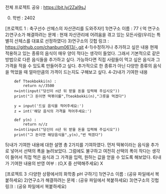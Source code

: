 전체 프로젝트 공유 : https://bit.ly/2ZaI9sJ

0. 학번 : 2402

[프로젝트 1 : 축구선수 산체스의 자산관리를 도와주자!]
1)연구소 이름 : 77ㅓ억 연구소
2)연구소가 해결하려는 문제 : 현재 자산관리에 어려움을 겪고 있는 모든사람(우리는 특별히 산체스를 대표로 선정하였다)
3)연구소의 깃헙 링크 : https://github.com/chanbum0613/-.git
4-1)수정하거나 추가하고 싶은 내용
현재 적용하고 있는 종류의 음식이 매우 양이 적다는 생각이 들었다. 그래서 기본적으로 같은 방법으로 다른 음식들을 추가하고 싶다. 
가능하다면 직접 사람들이 먹고 싶은 음식과 그 가격을 적을 수 있도록 만들어주고 싶다. 추가적으로 한 종류가 아닌 다양한 종류의 음식을 먹었을 때 얼마만큼의 가격이 드는지도 구해보고 싶다.
4-2)내가 기여한 내용
```
    def Tteokbokki(n) :
        return n//3500
    n=int(input("당신이 n년 뒤 받을 돈을 입력해 주십시오"))
    print("그 돈이면 떡볶이를",Tteokbokki(n),"그릇을 먹겠다")

    y = input('드실 음식을 적어주세요:')
    z = int('해당 음식의 가격을 적어주세요:')

    def y(n) :
        return n//z
    n=int(input("당신이 n년 뒤 받을 돈을 입력해 주십시오"))
    print("그 돈이면 해당음식을",y(n),"번 먹겠다")
```
5)내가 기여한 내용에 대한 설명
총 2가지를 기여하였다. 먼저 떡볶이라는 음식을 추가로 넣어서 선택의 폭을 늘려보았다. 그럼에도 불구하고 여전히 선택의 폭이 작다는 생각이 들어서 직접 먹은 음식과 그 가격을 입력, 원하는 값을 얻을 수 있도록 해보았다.
6)내가 기여한 내용의 반영 여부 : (O,X 중 선택해주세요)
X

[프로젝트 3 :다양한 상황에서의 화학종 pH 구하기]
1)연구소 이름 : (공유 파일에서 복붙하세요)
2)연구소가 해결하려는 문제 : (공유 파일에서 복붙하세요)
3)연구소의 깃헙 링크 : (공유 파일에서 복붙하세요)
